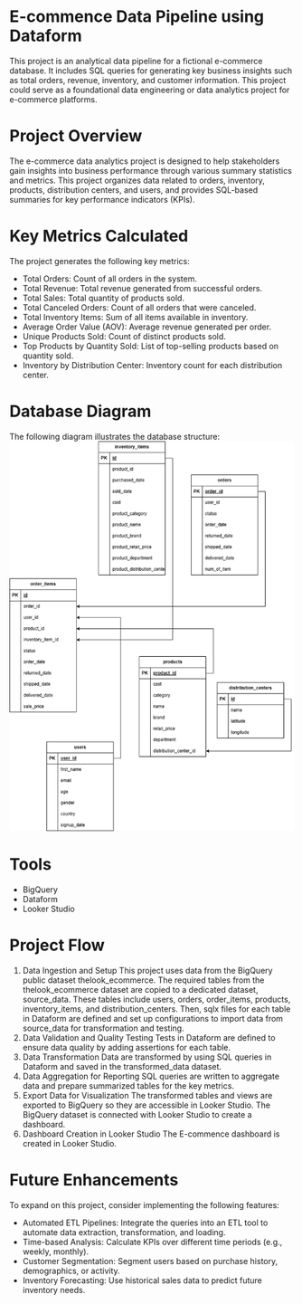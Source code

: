 # E-commence Data Pipeline using Dataform
This project is an analytical data pipeline for a fictional e-commerce database. It includes SQL queries for generating key business insights such as total orders, revenue, inventory, and customer information. This project could serve as a foundational data engineering or data analytics project for e-commerce platforms.

# Project Overview
The e-commerce data analytics project is designed to help stakeholders gain insights into business performance through various summary statistics and metrics. This project organizes data related to orders, inventory, products, distribution centers, and users, and provides SQL-based summaries for key performance indicators (KPIs).

# Key Metrics Calculated
The project generates the following key metrics:
- Total Orders: Count of all orders in the system.
- Total Revenue: Total revenue generated from successful orders.
- Total Sales: Total quantity of products sold.
- Total Canceled Orders: Count of all orders that were canceled.
- Total Inventory Items: Sum of all items available in inventory.
- Average Order Value (AOV): Average revenue generated per order.
- Unique Products Sold: Count of distinct products sold.
- Top Products by Quantity Sold: List of top-selling products based on quantity sold.
- Inventory by Distribution Center: Inventory count for each distribution center.

# Database Diagram
The following diagram illustrates the database structure:
![E-commence database schema](https://github.com/SithuKyaw-AUT/ecommence_pipeline_with_dataform/blob/main/ecommence.png)

# Tools
- BigQuery
- Dataform
- Looker Studio

# Project Flow
1. Data Ingestion and Setup
This project uses data from the BigQuery public dataset thelook_ecommerce. The required tables from the thelook_ecommerce dataset are copied to a dedicated dataset, source_data. These tables include users, orders, order_items, products, inventory_items, and distribution_centers. Then, sqlx files for each table in Dataform are defined and set up configurations to import data from source_data for transformation and testing.
2. Data Validation and Quality Testing
Tests in Dataform are defined to ensure data quality by adding assertions for each table. 
3. Data Transformation
Data are transformed by using SQL queries in Dataform and saved in the transformed_data dataset.
4. Data Aggregation for Reporting
SQL queries are written to aggregate data and prepare summarized tables for the key metrics.
5. Export Data for Visualization
The transformed tables and views are exported to BigQuery so they are accessible in Looker Studio. The BigQuery dataset is connected with Looker Studio to create a dashboard.
6. Dashboard Creation in Looker Studio
The E-commence dashboard is created in Looker Studio.

# Future Enhancements
To expand on this project, consider implementing the following features:
- Automated ETL Pipelines: Integrate the queries into an ETL tool to automate data extraction, transformation, and loading.
- Time-based Analysis: Calculate KPIs over different time periods (e.g., weekly, monthly).
- Customer Segmentation: Segment users based on purchase history, demographics, or activity.
- Inventory Forecasting: Use historical sales data to predict future inventory needs.


